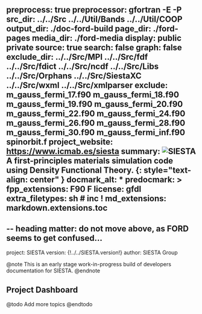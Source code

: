 preprocess: true
preprocessor: gfortran -E -P
src_dir: ../../Src
         ../../Util/Bands
         ../../Util/COOP
output_dir: ./doc-ford-build
page_dir: ./ford-pages
media_dir: ./ford-media
display: public
         private
source: true
search: false
graph: false
exclude_dir: ../../Src/MPI
             ../../Src/fdf
             ../../Src/fdict
             ../../Src/ncdf
             ../../Src/Libs
             ../../Src/Orphans
             ../../Src/SiestaXC
             ../../Src/wxml
             ../../Src/xmlparser
exclude:   m_gauss_fermi_17.f90
		   m_gauss_fermi_18.f90
		   m_gauss_fermi_19.f90
		   m_gauss_fermi_20.f90
		   m_gauss_fermi_22.f90
		   m_gauss_fermi_24.f90
		   m_gauss_fermi_26.f90
		   m_gauss_fermi_28.f90
		   m_gauss_fermi_30.f90
		   m_gauss_fermi_inf.f90
		   spinorbit.f
project_website: https://www.icmab.es/siesta
summary: ![SIESTA](logo) <br/>
         A first-principles materials simulation code 
         using Density Functional Theory.
         {: style="text-align: center" }
docmark_alt: *
predocmark: >
fpp_extensions: F90
                F
license: gfdl
extra_filetypes: sh #
                 inc ! 
md_extensions: markdown.extensions.toc
--
-- heading matter: do not move above, as FORD seems to get confused...
--
project: SIESTA
version: {!../../SIESTA.version!}
author: SIESTA Group

@note
This is an early stage work-in-progress build of developers documentation for SIESTA.
@endnote

## Project Dashboard

@todo
Add more topics
@endtodo


<!-- useful options -->
<!-------------------->
<!-- graph_maxdepth: 100 -->
<!-- graph_maxnodes: 100 -->


<!-- predocmark: >  -->
